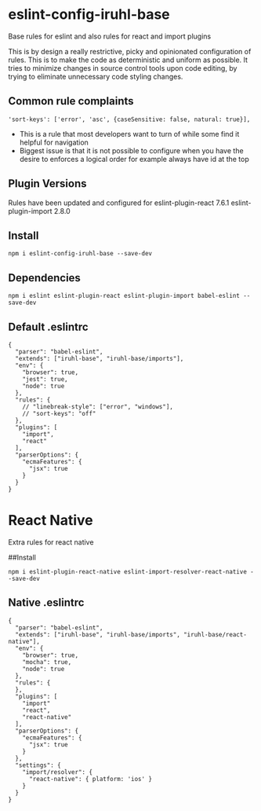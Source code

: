 # eslint-config-iruhl-base
Base rules for eslint and also rules for react and import plugins

This is by design a really restrictive, picky and opinionated configuration of rules. This is to make the code as deterministic and uniform as possible. It tries to minimize changes in source control tools upon code editing, by trying to eliminate unnecessary code styling changes.

## Common rule complaints
```
'sort-keys': ['error', 'asc', {caseSensitive: false, natural: true}],
```
* This is a rule that most developers want to turn of while some find it helpful for navigation
* Biggest issue is that it is not possible to configure when you have the desire to enforces a logical order for example always have id at the top

## Plugin Versions
Rules have been updated and configured for 
eslint-plugin-react 7.6.1
eslint-plugin-import 2.8.0

## Install

```
npm i eslint-config-iruhl-base --save-dev

```

## Dependencies
```
npm i eslint eslint-plugin-react eslint-plugin-import babel-eslint --save-dev

```
## Default .eslintrc

```
{
  "parser": "babel-eslint",
  "extends": ["iruhl-base", "iruhl-base/imports"],
  "env": {
    "browser": true,
    "jest": true,
    "node": true
  },
  "rules": {
    // "linebreak-style": ["error", "windows"],
    // "sort-keys": "off"
  },
  "plugins": [
    "import",
    "react"
  ],
  "parserOptions": {
    "ecmaFeatures": {
      "jsx": true
    }
  }
}
```

# React Native
Extra rules for react native

##Install

```
npm i eslint-plugin-react-native eslint-import-resolver-react-native --save-dev

```

## Native .eslintrc

```
{
  "parser": "babel-eslint",
  "extends": ["iruhl-base", "iruhl-base/imports", "iruhl-base/react-native"],
  "env": {
    "browser": true,
    "mocha": true,
    "node": true
  },
  "rules": {
  },
  "plugins": [
    "import"
    "react",
    "react-native"
  ],
  "parserOptions": {
    "ecmaFeatures": {
      "jsx": true
    }
  },
  "settings": {
    "import/resolver": {
      "react-native": { platform: 'ios' }
    }
  }
}
```

